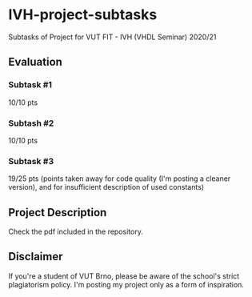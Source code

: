 # IVH-project-subtasks
Subtasks of Project for VUT FIT - IVH (VHDL Seminar) 2020/21
## Evaluation
### Subtask #1
10/10 pts
### Subtash #2
10/10 pts
### Subtask #3
19/25 pts (points taken away for code quality (I'm posting a cleaner version), and for insufficient description of used constants)
## Project Description
Check the pdf included in the repository.
## Disclaimer
If you're a student of VUT Brno, please be aware of the school's strict plagiatorism policy. I'm posting my project only as a form of inspiration.

